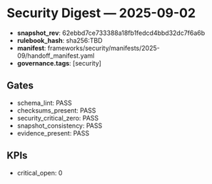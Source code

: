 # Security Digest — 2025-09-02

- **snapshot_rev**: 62ebbd7ce733388a18fb1fedcd4bbd32dc7f6a6b
- **rulebook_hash**: sha256:TBD
- **manifest**: frameworks/security/manifests/2025-09/handoff_manifest.yaml
- **governance.tags**: [security]

## Gates
- schema_lint: PASS
- checksums_present: PASS
- security_critical_zero: PASS
- snapshot_consistency: PASS
- evidence_present: PASS

## KPIs
- critical_open: 0